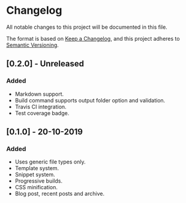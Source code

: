 # Changelog

All notable changes to this project will be documented in this file.

The format is based on [Keep a Changelog](https://keepachangelog.com/en/1.0.0/),
and this project adheres to [Semantic Versioning](https://semver.org/spec/v2.0.0.html).

## [0.2.0] - Unreleased

### Added

- Markdown support.
- Build command supports output folder option and validation.
- Travis CI integration.
- Test coverage badge.

## [0.1.0] - 20-10-2019

### Added

- Uses generic file types only.
- Template system.
- Snippet system.
- Progressive builds.
- CSS minification.
- Blog post, recent posts and archive.
